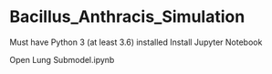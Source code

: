 # Bacillus_Anthracis_Simulation
Must have Python 3 (at least 3.6) installed
Install Jupyter Notebook

Open Lung Submodel.ipynb
